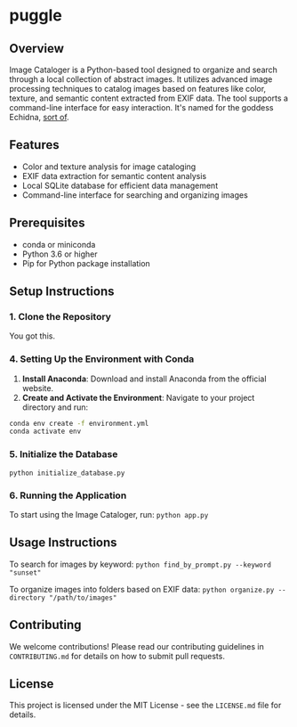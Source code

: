 # puggle

## Overview

Image Cataloger is a Python-based tool designed to organize and search through a local collection of abstract images. It utilizes advanced image processing techniques to catalog images based on features like color, texture, and semantic content extracted from EXIF data. The tool supports a command-line interface for easy interaction. It's named for the goddess Echidna, [sort of](https://arc.net/l/quote/tkurvvhu).

## Features

- Color and texture analysis for image cataloging
- EXIF data extraction for semantic content analysis
- Local SQLite database for efficient data management
- Command-line interface for searching and organizing images

## Prerequisites

- conda or miniconda
- Python 3.6 or higher
- Pip for Python package installation

## Setup Instructions

### 1. Clone the Repository

You got this.

### 4. Setting Up the Environment with Conda

1. **Install Anaconda**: Download and install Anaconda from the official website.
2. **Create and Activate the Environment**: Navigate to your project directory and run:

```bash
conda env create -f environment.yml
conda activate env
```

### 5. Initialize the Database

`python initialize_database.py`

### 6. Running the Application

To start using the Image Cataloger, run:
`python app.py`

## Usage Instructions

To search for images by keyword:
`python find_by_prompt.py --keyword "sunset"`

To organize images into folders based on EXIF data:
`python organize.py --directory "/path/to/images"`

## Contributing

We welcome contributions! Please read our contributing guidelines in `CONTRIBUTING.md` for details on how to submit pull requests.

## License

This project is licensed under the MIT License - see the `LICENSE.md` file for details.
